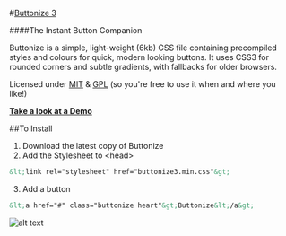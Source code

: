 #[Buttonize 3](http://css3framework.co.uk/ "Buttonize 3")

####The Instant Button Companion

Buttonize is a simple, light-weight (6kb) CSS file containing precompiled styles and colours for quick, modern looking buttons. It uses CSS3 for rounded corners and subtle gradients, with fallbacks for older browsers.

Licensed under [MIT](http://opensource.org/licenses/mit-license.php "MIT") & [GPL](http://www.gnu.org/copyleft/gpl.html "GPL") (so you're free to use it when and where you like!)

**[Take a look at a Demo](http://css3framework.co.uk/ "Take a look at a Demo")**

##To Install

1. Download the latest copy of Buttonize
2. Add the Stylesheet to &lt;head&gt;
```html
&lt;link rel="stylesheet" href="buttonize3.min.css"&gt;
```
3. Add a button
```html
&lt;a href="#" class="buttonize heart"&gt;Buttonize&lt;/a&gt;
```

![alt text](https://css3framework.co.uk/v3/img/icon50.png "Logo")